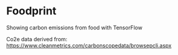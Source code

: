 # Foodprint
Showing carbon emissions from food with TensorFlow

Co2e data derived from: 
https://www.cleanmetrics.com/carbonscopedata/browsepcli.aspx
